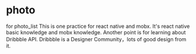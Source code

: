 # photo
for photo_list
This is one practice for react native and mobx. It's react native basic knowledge and mobx knowledge. Another point is for learning about Dribbble API. Dribbble is a Designer Community，lots of good design from it. 
